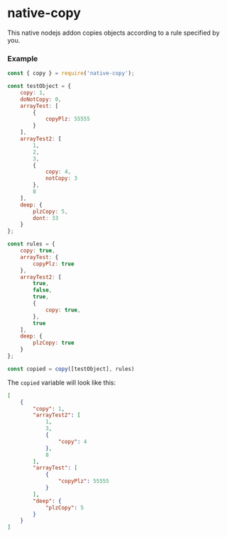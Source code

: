 # native-copy

This native nodejs addon copies objects according to a rule specified by you. 

### Example

```javascript
const { copy } = require('native-copy');

const testObject = {
    copy: 1,
    doNotCopy: 0,
    arrayTest: [
        {
            copyPlz: 55555
        }
    ],
    arrayTest2: [
        1,
        2,
        3,
        {
            copy: 4,
            notCopy: 3
        },
        8
    ],
    deep: {
        plzCopy: 5,
        dont: 33
    }
};

const rules = {
    copy: true,
    arrayTest: {
        copyPlz: true
    },
    arrayTest2: [
        true,
        false,
        true,
        {
            copy: true,
        },
        true
    ],
    deep: {
        plzCopy: true
    }
};

const copied = copy([testObject], rules)
```

The `copied` variable will look like this:

```json
[
	{
		"copy": 1,
		"arrayTest2": [
			1,
			3,
			{
				"copy": 4
			},
			8
		],
		"arrayTest": [
			{
				"copyPlz": 55555
			}
		],
		"deep": {
			"plzCopy": 5
		}
	}
]
```